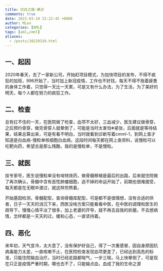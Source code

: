 ```yaml
---
title: 抗白之路-确诊
comments: true
date: 2022-03-10 15:22:45 +0800
author: MLeo
categories: [AML]
tags: [aml,cmml]
aliases:
  - /posts/20220310.html
---
```

## 一、起因
2020年春天，去了一家新公司，开始赶项目模式，为加快项目的发布，不得不疯狂的加班，996开始了，当时加上新冠疫情，工作也不好找，每天不得不拖着疲惫的身体工作着，只觉得一天比一天累，可是又有什么办法，为了生活，为了美好的明天，每个人都在努力的疯狂工作。

## 二、检查
总有扛不住的一天，在医院做了检查，血项不太好，三血减少，医生建议做骨穿，之后预约骨穿，做完骨穿人就晕倒了，可能是当时太害怕➕紧张，后面就是等待结果，结果总算出来，可是有看不明白，当时就看到诊断写着cmml-1，到网上查才知道是白血病-慢粒单核细胞白血病，这段时间每天都在网上查资料，说慢粒可以吃靶向药，希望总是那么残酷，我的是慢粒单，不是慢粒。

## 三、就医
挂专家号，医生说慢粒单没有啥特效药，做骨髓移植是最后的出路，后来就住院做了再次确认，骨髓中含有恶性肿瘤细胞，逃不掉的命运开始了，前期也很难接受，每天都是在无眠中渡过，就这样煎熬着。

开始基因检测，骨髓配型，查询骨髓库配型，可是都不是很理想，没有合适的供者，日子一天天的消沉下来，西医没啥方案只能看看中医，在中医的调理和医生的疏导下，慢慢心情平淡了很多，加上老婆的开导，就不再去自我的折磨，不去想病情，怎样都是一天天的过，缓和心态，一直坚持着。

## 四、恶化
来年初，天气变冷，太大意了，没有保护好自己，得了一次重感冒，因自身原因抗病毒能力太差，一直咳嗽不止，在医院检查发现血项更差了，已经达到高危的标准，只能住院输血治疗。当时已经走路都喘气，一步三喘，马上快晕倒了，可是现在只正是疫情严重时期，哪也去不了，只能输点血，血成了我的生命之源